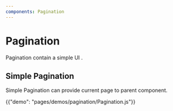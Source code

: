 ```yaml
---
components: Pagination
---
```


# Pagination


Pagination contain a simple UI .

## Simple Pagination

Simple Pagination can provide current page to parent component.

{{"demo": "pages/demos/pagination/Pagination.js"}}
